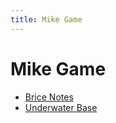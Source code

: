 ```yaml
---
title: Mike Game
---
```


# Mike Game

* [Brice Notes](bricenotes)  
* [Underwater Base](underwaterbase)  